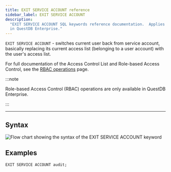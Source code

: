 ```yaml
---
title: EXIT SERVICE ACCOUNT reference
sidebar_label: EXIT SERVICE ACCOUNT
description:
  "EXIT SERVICE ACCOUNT SQL keywords reference documentation.  Applies to RBAC
  in QuestDB Enterprise."
---
```


`EXIT SERVICE ACCOUNT` - switches current user back from service account,
basically replacing its current access list (belonging to a user account) with
the user's access list.

For full documentation of the Access Control List and Role-based Access Control,
see the [RBAC operations](/docs/operations/rbac) page.

:::note

Role-based Access Control (RBAC) operations are only available in QuestDB
Enterprise.

:::

---

## Syntax

![Flow chart showing the syntax of the EXIT SERVICE ACCOUNT keyword](/images/docs/diagrams/exitServiceAccount.svg)

## Examples

```questdb-sql
EXIT SERVICE ACCOUNT audit;
```
